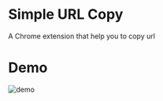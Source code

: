 # Simple URL Copy
A Chrome extension that help you to copy url

# Demo
![demo](https://github.com/ikedaosushi/simple-url-copy/blob/master/assets/how_to_use.gif)
